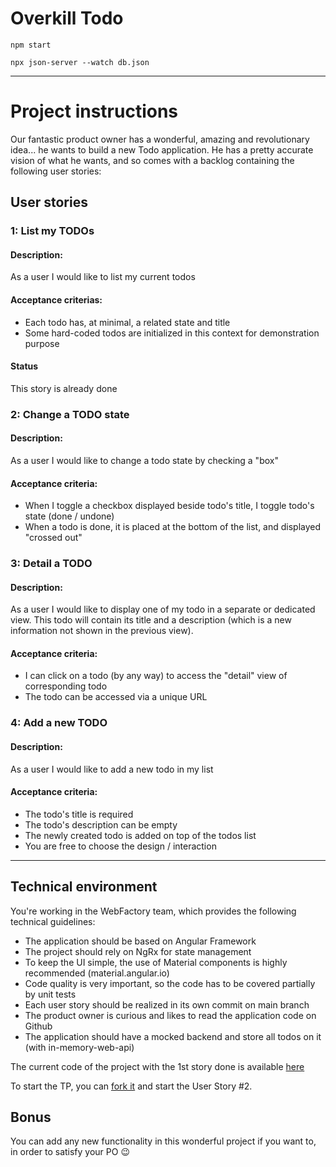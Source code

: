 # Overkill Todo

`npm start`

`npx json-server --watch db.json`

---

# Project instructions
Our fantastic product owner has a wonderful, amazing and revolutionary idea... he wants to build a new Todo application. 
He has a pretty accurate vision of what he wants, and so comes with a backlog containing the following user stories:

## User stories

### 1: List my TODOs
#### Description:
As a user I would like to list my current todos
#### Acceptance criterias:
- Each todo has, at minimal, a related state and title
- Some hard-coded todos are initialized in this context for demonstration purpose 
#### Status
This story is already done

### 2: Change a TODO state
#### Description:
As a user I would like to change a todo state by checking a "box"
#### Acceptance criteria:
- When I toggle a checkbox displayed beside todo's title, I toggle todo's state (done / undone)
- When a todo is done, it is placed at the bottom of the list, and displayed "crossed out"

### 3: Detail a TODO
#### Description:
As a user I would like to display one of my todo in a separate or dedicated view.
This todo will contain its title and a description (which is a new information not shown in the previous view).
#### Acceptance criteria:
- I can click on a todo (by any way) to access the "detail" view of corresponding todo
- The todo can be accessed via a unique URL

### 4: Add a new TODO
#### Description:
As a user I would like to add a new todo in my list
#### Acceptance criteria:
- The todo's title is required
- The todo's description can be empty
- The newly created todo is added on top of the todos list
- You are free to choose the design / interaction 

---

## Technical environment
You're working in the WebFactory team, which provides the following technical guidelines:
- The application should be based on Angular Framework
- The project should rely on NgRx for state management 
- To keep the UI simple, the use of Material components is highly recommended (material.angular.io)
- Code quality is very important, so the code has to be covered partially by unit tests
- Each user story should be realized in its own commit on main branch
- The product owner is curious and likes to read the application code on Github
- The application should have a mocked backend and store all todos on it (with in-memory-web-api)

The current code of the project with the 1st story done is available [here](https://github.com/echeyenne/overkillTodoBase)

To start the TP, you can [fork it](https://docs.github.com/en/github/getting-started-with-github/fork-a-repo#fork-an-example-repository) and start the User Story #2.

## Bonus
You can add any new functionality in this wonderful project if you want to, in order to satisfy your PO 😉  
